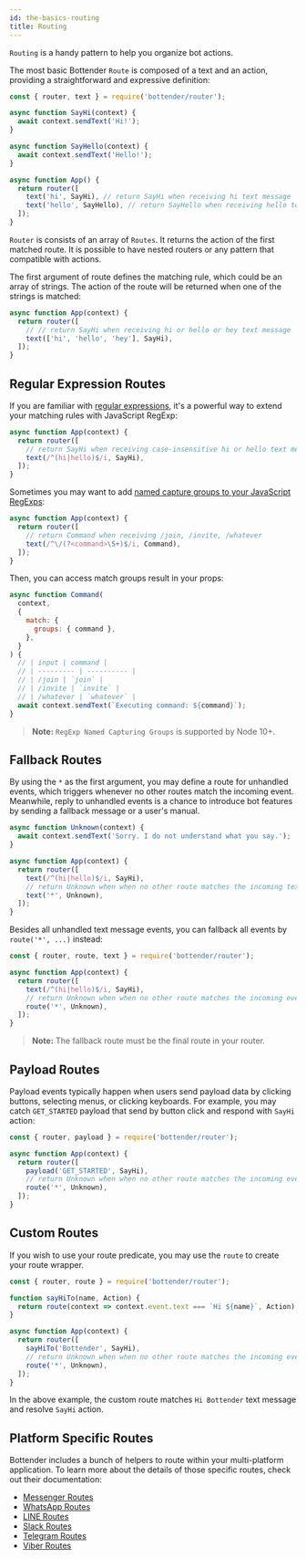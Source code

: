 ```yaml
---
id: the-basics-routing
title: Routing
---
```


`Routing` is a handy pattern to help you organize bot actions.

The most basic Bottender `Route` is composed of a text and an action, providing a straightforward and expressive definition:

```js
const { router, text } = require('bottender/router');

async function SayHi(context) {
  await context.sendText('Hi!');
}

async function SayHello(context) {
  await context.sendText('Hello!');
}

async function App() {
  return router([
    text('hi', SayHi), // return SayHi when receiving hi text message
    text('hello', SayHello), // return SayHello when receiving hello text message
  ]);
}
```

`Router` is consists of an array of `Routes`. It returns the action of the first matched route. It is possible to have nested routers or any pattern that compatible with actions.

The first argument of route defines the matching rule, which could be an array of strings. The action of the route will be returned when one of the strings is matched:

```js
async function App(context) {
  return router([
    // // return SayHi when receiving hi or hello or hey text message
    text(['hi', 'hello', 'hey'], SayHi),
  ]);
}
```

## Regular Expression Routes

If you are familiar with [regular expressions](https://developer.mozilla.org/en-US/docs/Web/JavaScript/Guide/Regular_Expressions), it's a powerful way to extend your matching rules with JavaScript RegExp:

```js
async function App(context) {
  return router([
    // return SayHi when receiving case-insensitive hi or hello text message
    text(/^(hi|hello)$/i, SayHi),
  ]);
}
```

Sometimes you may want to add [named capture groups to your JavaScript RegExps](https://github.com/tc39/proposal-regexp-named-groups):

```js
async function App(context) {
  return router([
    // return Command when receiving /join, /invite, /whatever
    text(/^\/(?<command>\S+)$/i, Command),
  ]);
}
```

Then, you can access match groups result in your props:

```js
async function Command(
  context,
  {
    match: {
      groups: { command },
    },
  }
) {
  // | input | command |
  // | --------- | ---------- |
  // | /join | `join` |
  // | /invite | `invite` |
  // | /whatever | `whatever` |
  await context.sendText(`Executing command: ${command}`);
}
```

> **Note:** `RegExp Named Capturing Groups` is supported by Node 10+.

## Fallback Routes

By using the `*` as the first argument, you may define a route for unhandled events, which triggers whenever no other routes match the incoming event. Meanwhile, reply to unhandled events is a chance to introduce bot features by sending a fallback message or a user's manual.

```js
async function Unknown(context) {
  await context.sendText('Sorry. I do not understand what you say.');
}

async function App(context) {
  return router([
    text(/^(hi|hello)$/i, SayHi),
    // return Unknown when when no other route matches the incoming text message
    text('*', Unknown),
  ]);
}
```

Besides all unhandled text message events, you can fallback all events by `route('*', ...)` instead:

```js
const { router, route, text } = require('bottender/router');

async function App(context) {
  return router([
    text(/^(hi|hello)$/i, SayHi),
    // return Unknown when when no other route matches the incoming event
    route('*', Unknown),
  ]);
}
```

> **Note:** The fallback route must be the final route in your router.

## Payload Routes

Payload events typically happen when users send payload data by clicking buttons, selecting menus, or clicking keyboards. For example, you may catch `GET_STARTED` payload that send by button click and respond with `SayHi` action:

```js
const { router, payload } = require('bottender/router');

async function App(context) {
  return router([
    payload('GET_STARTED', SayHi),
    // return Unknown when when no other route matches the incoming event
    route('*', Unknown),
  ]);
}
```

## Custom Routes

If you wish to use your route predicate, you may use the `route` to create your route wrapper.

```js
const { router, route } = require('bottender/router');

function sayHiTo(name, Action) {
  return route(context => context.event.text === `Hi ${name}`, Action);
}

async function App(context) {
  return router([
    sayHiTo('Bottender', SayHi),
    // return Unknown when when no other route matches the incoming event
    route('*', Unknown),
  ]);
}
```

In the above example, the custom route matches `Hi Bottender` text message and resolve `SayHi` action.

## Platform Specific Routes

Bottender includes a bunch of helpers to route within your multi-platform application. To learn more about the details of those specific routes, check out their documentation:

- [Messenger Routes](channel-messenger-routing.md)
- [WhatsApp Routes](channel-whatsapp-routing.md)
- [LINE Routes](channel-line-routing.md)
- [Slack Routes](channel-slack-routing.md)
- [Telegram Routes](channel-telegram-routing.md)
- [Viber Routes](channel-viber-routing.md)
